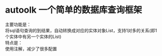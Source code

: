# autoolk 一个简单的数据库查询框架
主要功能是：<br>
将sql语句查询的到结果，自动转换成对应的实体对象List，支持1对多的关系(即1个实体中有另一个实体的List)<br>
特点是：<br>
使用注解，减少了很多配置<br>

